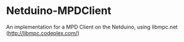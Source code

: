 Netduino-MPDClient
=====

An implementation for a MPD Client on the Netduino, using libmpc.net (http://libmpc.codeplex.com/)